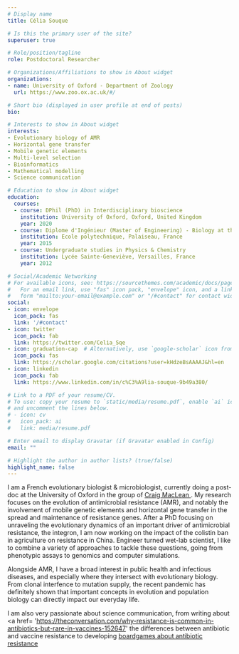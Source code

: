 ```yaml
---
# Display name
title: Célia Souque

# Is this the primary user of the site?
superuser: true

# Role/position/tagline
role: Postdoctoral Researcher

# Organizations/Affiliations to show in About widget
organizations:
- name: University of Oxford - Department of Zoology
  url: https://www.zoo.ox.ac.uk/#/

# Short bio (displayed in user profile at end of posts)
bio: 

# Interests to show in About widget
interests:
- Evolutionary biology of AMR
- Horizontal gene transfer
- Mobile genetic elements
- Multi-level selection
- Bioinformatics
- Mathematical modelling
- Science communication

# Education to show in About widget
education:
  courses:
  - course: DPhil (PhD) in Interdisciplinary bioscience
    institution: University of Oxford, Oxford, United Kingdom
    year: 2020
  - course: Diplome d'Ingénieur (Master of Engineering) - Biology at the interfaces
    institution: Ecole polytechnique, Palaiseau, France
    year: 2015
  - course: Undergraduate studies in Physics & Chemistry
    institution: Lycée Sainte-Geneviève, Versailles, France
    year: 2012

# Social/Academic Networking
# For available icons, see: https://sourcethemes.com/academic/docs/page-builder/#icons
#   For an email link, use "fas" icon pack, "envelope" icon, and a link in the
#   form "mailto:your-email@example.com" or "/#contact" for contact widget.
social:
- icon: envelope
  icon_pack: fas
  link: '/#contact'
- icon: twitter
  icon_pack: fab
  link: https://twitter.com/Celia_Sqe
- icon: graduation-cap  # Alternatively, use `google-scholar` icon from `ai` icon pack
  icon_pack: fas
  link: https://scholar.google.com/citations?user=kHdzeBsAAAAJ&hl=en
- icon: linkedin
  icon_pack: fab
  link: https://www.linkedin.com/in/c%C3%A9lia-souque-9b49a380/

# Link to a PDF of your resume/CV.
# To use: copy your resume to `static/media/resume.pdf`, enable `ai` icons in `params.toml`, 
# and uncomment the lines below.
# - icon: cv
#   icon_pack: ai
#   link: media/resume.pdf

# Enter email to display Gravatar (if Gravatar enabled in Config)
email: ""

# Highlight the author in author lists? (true/false)
highlight_name: false
---
```


I am a French evolutionary biologist & microbiologist, currently doing a post-doc at the University of Oxford in the group of <a href='https://macleanlab.wordpress.com/'> Craig MacLean </a>. My research focuses on the evolution of antimicrobial resistance (AMR), and notably the involvement of mobile genetic elements and horizontal gene transfer in the spread and maintenance of resistance genes. After a PhD focusing on unraveling the evolutionary dynamics of an important driver of antimicrobial resistance, the integron, I am now working on the impact of the colistin ban in agriculture on resistance in China. Engineer turned wet-lab scientist, I like to combine a variety of approaches to tackle these questions, going from phenotypic assays to genomics and computer simulations. 

Alongside AMR, I have a broad interest in public health and infectious diseases, and especially where they intersect with evolutionary biology. From clonal interfence to mutation supply, the recent pandemic has definitely shown that important concepts in evolution and population biology can directly impact our everyday life. 

I am also very passionate about science communication, from writing about <a href= 'https://theconversation.com/why-resistance-is-common-in-antibiotics-but-rare-in-vaccines-152647' the differences between antibiotic and vaccine resistance </a> to developing <a href='http://drugs-vs-bugs.com/#/'> boardgames about antibiotic resistance </a>
